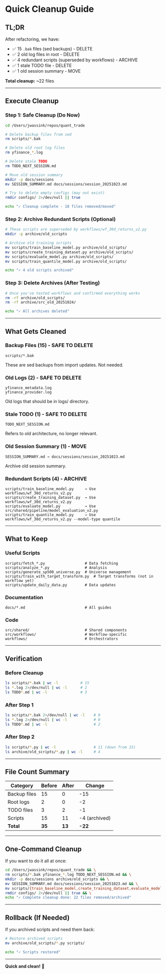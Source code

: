 # Quick Cleanup Guide

## TL;DR

After refactoring, we have:
- ✅ 15 `.bak` files (sed backups) - DELETE
- ✅ 2 old log files in root - DELETE
- ✅ 4 redundant scripts (superseded by workflows) - ARCHIVE
- ✅ 1 stale TODO file - DELETE
- ✅ 1 old session summary - MOVE

**Total cleanup:** ~22 files

---

## Execute Cleanup

### Step 1: Safe Cleanup (Do Now)
```bash
cd /Users/jwassink/repos/quant_trade

# Delete backup files from sed
rm scripts/*.bak

# Delete old root log files
rm yfinance_*.log

# Delete stale TODO
rm TODO_NEXT_SESSION.md

# Move old session summary
mkdir -p docs/sessions
mv SESSION_SUMMARY.md docs/sessions/session_20251023.md

# Try to delete empty configs (may not exist)
rmdir configs/ 2>/dev/null || true

echo "✓ Cleanup complete - 18 files removed/moved"
```

### Step 2: Archive Redundant Scripts (Optional)
```bash
# These scripts are superseded by workflows/wf_30d_returns_v2.py
mkdir -p archive/old_scripts

# Archive old training scripts
mv scripts/train_baseline_model.py archive/old_scripts/
mv scripts/create_training_dataset.py archive/old_scripts/
mv scripts/evaluate_model.py archive/old_scripts/
mv scripts/train_quantile_model.py archive/old_scripts/

echo "✓ 4 old scripts archived"
```

### Step 3: Delete Archives (After Testing)
```bash
# Once you've tested workflows and confirmed everything works
rm -rf archive/old_scripts/
rm -rf archive/src_old_20251024/

echo "✓ All archives deleted"
```

---

## What Gets Cleaned

### Backup Files (15) - SAFE TO DELETE
```
scripts/*.bak
```
These are sed backups from import updates. Not needed.

### Old Logs (2) - SAFE TO DELETE
```
yfinance_metadata.log
yfinance_provider.log
```
Old logs that should be in logs/ directory.

### Stale TODO (1) - SAFE TO DELETE
```
TODO_NEXT_SESSION.md
```
Refers to old architecture, no longer relevant.

### Old Session Summary (1) - MOVE
```
SESSION_SUMMARY.md → docs/sessions/session_20251023.md
```
Archive old session summary.

### Redundant Scripts (4) - ARCHIVE
```
scripts/train_baseline_model.py     → Use workflows/wf_30d_returns_v2.py
scripts/create_training_dataset.py  → Use workflows/wf_30d_returns_v2.py
scripts/evaluate_model.py           → Use src/shared/pipeline/model_evaluation_v2.py
scripts/train_quantile_model.py     → Use workflows/wf_30d_returns_v2.py --model-type quantile
```

---

## What to Keep

### Useful Scripts
```
scripts/fetch_*.py                  # Data fetching
scripts/analyze_*.py                # Analysis
scripts/generate_sp500_universe.py  # Universe management
scripts/train_with_target_transform.py  # Target transforms (not in workflow yet)
scripts/update_daily_data.py        # Data updates
```

### Documentation
```
docs/*.md                           # All guides
```

### Code
```
src/shared/                         # Shared components
src/workflows/                      # Workflow-specific
workflows/                          # Orchestrators
```

---

## Verification

### Before Cleanup
```bash
ls scripts/*.bak | wc -l          # 15
ls *.log 2>/dev/null | wc -l      # 2
ls TODO*.md | wc -l               # 3
```

### After Step 1
```bash
ls scripts/*.bak 2>/dev/null | wc -l    # 0
ls *.log 2>/dev/null | wc -l            # 0
ls TODO*.md | wc -l                     # 2
```

### After Step 2
```bash
ls scripts/*.py | wc -l                 # 11 (down from 15)
ls archive/old_scripts/*.py | wc -l     # 4
```

---

## File Count Summary

| Category | Before | After | Change |
|----------|--------|-------|--------|
| Backup files | 15 | 0 | -15 |
| Root logs | 2 | 0 | -2 |
| TODO files | 3 | 2 | -1 |
| Scripts | 15 | 11 | -4 (archived) |
| **Total** | **35** | **13** | **-22** |

---

## One-Command Cleanup

If you want to do it all at once:

```bash
cd /Users/jwassink/repos/quant_trade && \
rm scripts/*.bak yfinance_*.log TODO_NEXT_SESSION.md && \
mkdir -p docs/sessions archive/old_scripts && \
mv SESSION_SUMMARY.md docs/sessions/session_20251023.md && \
mv scripts/{train_baseline_model,create_training_dataset,evaluate_model,train_quantile_model}.py archive/old_scripts/ 2>/dev/null && \
rmdir configs/ 2>/dev/null || true && \
echo "✓ Complete cleanup done: 22 files removed/archived"
```

---

## Rollback (If Needed)

If you archived scripts and need them back:

```bash
# Restore archived scripts
mv archive/old_scripts/*.py scripts/

echo "✓ Scripts restored"
```

---

**Quick and clean!** 🎯

